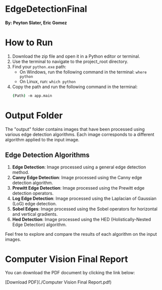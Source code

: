 # EdgeDetectionFinal

**By: Peyton Slater, Eric Gomez**

# How to Run

1. Download the zip file and open it in a Python editor or terminal.
2. Use the terminal to navigate to the project_root directory.
3. Find your `python.exe` path:
   - On Windows, run the following command in the terminal: `where python`
   - On Linux, run: `which python`
4. Copy the path and run the following command in the terminal:
   ```bash
   (Path) -m app.main


# Output Folder

The "output" folder contains images that have been processed using various edge detection algorithms. Each image corresponds to a different algorithm applied to the input image.

## Edge Detection Algorithms

1. **Edge Detection**: Image processed using a general edge detection method.
2. **Canny Edge Detection**: Image processed using the Canny edge detection algorithm.
3. **Prewitt Edge Detection**: Image processed using the Prewitt edge detection operators.
4. **Log Edge Detection**: Image processed using the Laplacian of Gaussian (LoG) edge detection.
5. **Sobel Edges**: Image processed using the Sobel operators for horizontal and vertical gradients.
6. **Hed Detection**: Image processed using the HED (Holistically-Nested Edge Detection) algorithm.

Feel free to explore and compare the results of each algorithm on the input images.

# Computer Vision Final Report

You can download the PDF document by clicking the link below:

[Download PDF](./Computer Vision Final Report.pdf)
